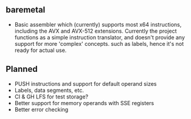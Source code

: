 ## baremetal
- Basic assembler which (currently) supports most x64 instructions, including the AVX and AVX-512 extensions. Currently the project functions as a simple instruction translator, and doesn't provide any support for more 'complex' concepts. such as labels, hence it's not ready for actual use.
## Planned
- PUSH instructions and support for default operand sizes
- Labels, data segments, etc.
- CI & GH LFS for test storage?
- Better support for memory operands with SSE registers
- Better error checking

